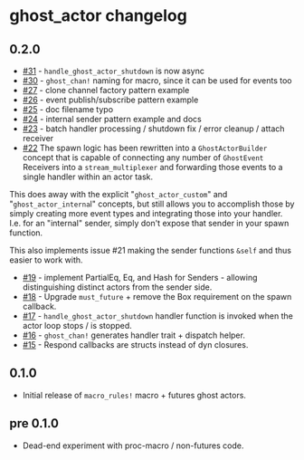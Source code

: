 # ghost_actor changelog

## 0.2.0

- [#31](https://github.com/holochain/ghost_actor/pull/31) - `handle_ghost_actor_shutdown` is now async
- [#30](https://github.com/holochain/ghost_actor/pull/30) - `ghost_chan!` naming for macro, since it can be used for events too
- [#27](https://github.com/holochain/ghost_actor/pull/27) - clone channel factory pattern example
- [#26](https://github.com/holochain/ghost_actor/pull/26) - event publish/subscribe pattern example
- [#25](https://github.com/holochain/ghost_actor/pull/25) - doc filename typo
- [#24](https://github.com/holochain/ghost_actor/pull/24) - internal sender pattern example and docs
- [#23](https://github.com/holochain/ghost_actor/pull/23) - batch handler processing / shutdown fix / error cleanup / attach receiver
- [#22](https://github.com/holochain/ghost_actor/pull/22)
The spawn logic has been rewritten into a `GhostActorBuilder` concept that is capable of connecting any number of `GhostEvent` Receivers into a `stream_multiplexer` and forwarding those events to a single handler within an actor task.

This does away with the explicit "`ghost_actor_custom`" and "`ghost_actor_interna`l" concepts, but still allows you to accomplish those by simply creating more event types and integrating those into your handler. I.e. for an "internal" sender, simply don't expose that sender in your spawn function.

This also implements issue #21 making the sender functions `&self` and thus easier to work with.
- [#19](https://github.com/holochain/ghost_actor/pull/19) - implement PartialEq, Eq, and Hash for Senders - allowing distinguishing distinct actors from the sender side.
- [#18](https://github.com/holochain/ghost_actor/pull/18) - Upgrade `must_future` + remove the Box requirement on the spawn callback.
- [#17](https://github.com/holochain/ghost_actor/pull/17) - `handle_ghost_actor_shutdown` handler function is invoked when the actor loop stops / is stopped.
- [#16](https://github.com/holochain/ghost_actor/pull/16) - `ghost_chan!` generates handler trait + dispatch helper.
- [#15](https://github.com/holochain/ghost_actor/pull/15) - Respond callbacks are structs instead of dyn closures.

## 0.1.0

- Initial release of `macro_rules!` macro + futures ghost actors.

## pre 0.1.0

- Dead-end experiment with proc-macro / non-futures code.
